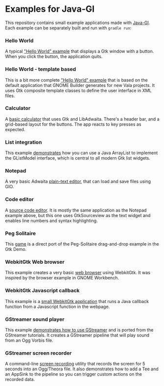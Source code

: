 # Examples for Java-GI

This repository contains small example applications made with [Java-GI](https://github.com/jwharm/java-gi). Each example can be separately built and run with `gradle run`:

### Hello World

A typical ["Hello World" example](https://github.com/jwharm/java-gi-examples/tree/main/HelloWorld) that displays a Gtk window with a button. When you click the button, the application quits.

### Hello World - template based

This is a bit more complete ["Hello World" example](https://github.com/jwharm/java-gi-examples/tree/main/HelloTemplate) that is based on the default application that GNOME Builder generates for new Vala projects. It uses Gtk composite template classes to define the user interface in XML files.

### Calculator

A [basic calculator](https://github.com/jwharm/java-gi-examples/tree/main/Calculator) that uses Gtk and LibAdwaita. There's a header bar, and a grid-based layout for the buttons. The app reacts to key presses as expected.

### List integration

This example [demonstrates](https://github.com/jwharm/java-gi-examples/tree/main/ListViewer) how you can use a Java ArrayList to implement the GListModel interface, which is central to all modern Gtk list widgets.

### Notepad

A very basic Adwaita [plain-text editor](https://github.com/jwharm/java-gi-examples/tree/main/Notepad), that can load and save files using GIO.

### Code editor

A [source code editor](https://github.com/jwharm/java-gi-examples/tree/main/CodeEditor). It is mostly the same application as the Notepad example above, but this one uses GtkSourceview as the text widget and enables line numbers and syntax highlighting.

### Peg Solitaire

This [game](https://github.com/jwharm/java-gi-examples/tree/main/PegSolitaire) is a direct port of the Peg-Solitaire drag-and-drop example in the Gtk Demo.

### WebkitGtk Web browser

This example creates a very basic [web browser](https://github.com/jwharm/java-gi-examples/tree/main/Browser) using WebkitGtk. It was inspired by the browser example in GNOME Workbench.

### WebkitGtk Javascript callback

This example is a [small WebkitGtk application](https://github.com/jwharm/java-gi-examples/tree/main/Javascript) that runs a Java callback function from a Javascript function in the webpage.

### GStreamer sound player

This example [demonstrates how to use GStreamer](https://github.com/jwharm/java-gi-examples/tree/main/PlaySound) and is ported from the GStreamer tutorials. It creates a GStreamer pipeline that will play sound from an Ogg Vorbis file.

### GStreamer screen recorder

A command-line [screen recording](https://github.com/jwharm/java-gi-examples/tree/main/ScreenRecorder) utility that records the screen for 5 seconds into an Ogg/Theora file. It also demonstrates how to add a Tee and an AppSink to the pipeline so you can trigger custom actions on the recorded data.


